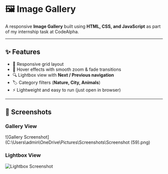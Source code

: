 # 🖼️ Image Gallery  

A responsive **Image Gallery** built using **HTML, CSS, and JavaScript** as part of my internship task at CodeAlpha.  

---

## ✨ Features  
- 📱 Responsive grid layout  
- 🎨 Hover effects with smooth zoom & fade transitions  
- 🔍 Lightbox view with **Next / Previous navigation**  
- 🏷️ Category filters (**Nature, City, Animals**)  
- ⚡ Lightweight and easy to run (just open in browser)  

---

## 📸 Screenshots  

### Gallery View  
![Gallery Screenshot](C:\Users\admin\OneDrive\Pictures\Screenshots\Screenshot (59).png)  

### Lightbox View  
![Lightbox Screenshot](screenshots/lightbox.png)  

